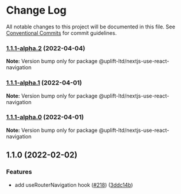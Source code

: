 # Change Log

All notable changes to this project will be documented in this file.
See [Conventional Commits](https://conventionalcommits.org) for commit guidelines.

### [1.1.1-alpha.2](https://github.com/uplift-ltd/nexus/compare/@uplift-ltd/nextjs-use-react-navigation@1.1.1-alpha.1...@uplift-ltd/nextjs-use-react-navigation@1.1.1-alpha.2) (2022-04-04)

**Note:** Version bump only for package @uplift-ltd/nextjs-use-react-navigation





### [1.1.1-alpha.1](https://github.com/uplift-ltd/nexus/compare/@uplift-ltd/nextjs-use-react-navigation@1.1.1-alpha.0...@uplift-ltd/nextjs-use-react-navigation@1.1.1-alpha.1) (2022-04-01)

**Note:** Version bump only for package @uplift-ltd/nextjs-use-react-navigation





### [1.1.1-alpha.0](https://github.com/uplift-ltd/nexus/compare/@uplift-ltd/nextjs-use-react-navigation@1.1.0...@uplift-ltd/nextjs-use-react-navigation@1.1.1-alpha.0) (2022-04-01)

**Note:** Version bump only for package @uplift-ltd/nextjs-use-react-navigation





## 1.1.0 (2022-02-02)


### Features

* add useRouterNavigation hook ([#218](https://github.com/uplift-ltd/nexus/issues/218)) ([3ddc14b](https://github.com/uplift-ltd/nexus/commit/3ddc14b3431ebcfc64119892c3b451eb5d62c0d6))
